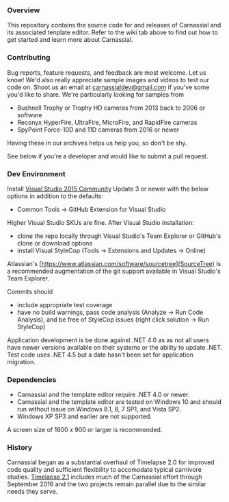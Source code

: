 ### Overview
This repository contains the source code for and releases of Carnassial and its associated tenplate editor.  Refer to the wiki tab above to find out how to get started and learn more about Carnassial.

### Contributing
Bug reports, feature requests, and feedback are most welcome.  Let us know!  We'd also really appreciate sample images and videos to test our code on.  Shoot us an email at carnassialdev@gmail.com if you've some you'd like to share.  We're particularly looking for samples from

* Bushnell Trophy or Trophy HD cameras from 2013 back to 2006 or software
* Reconyx HyperFire, UltraFire, MicroFire, and RapidFire cameras
* SpyPoint Force-10D and 11D cameras from 2016 or newer

Having these in our archives helps us help you, so don't be shy.

See below if you're a developer and would like to submit a pull request.

### Dev Environment
Install [Visual Studio 2015 Community](https://www.visualstudio.com/en-us/products/visual-studio-community-vs.aspx) Update 3 or newer with the below options in addition to the defaults:

* Common Tools -> GitHub Extension for Visual Studio

Higher Visual Studio SKUs are fine.  After Visual Studio installation:

* clone the repo locally through Visual Studio's Team Explorer or GitHub's clone or download options
* install Visual StyleCop (Tools -> Extensions and Updates -> Online)

Atlassian's [https://www.atlassian.com/software/sourcetree](SourceTree) is a recommended augmentation of the git support available in Visual Studio's Team Explorer.

Commits should

* include appropriate test coverage
* have no build warnings, pass code analysis (Analyze -> Run Code Analysis), and be free of StyleCop issues (right click solution -> Run StyleCop)

Application development is be done against .NET 4.0 as as not all users have newer versions available on their systems or the ability to update .NET.  Test code uses .NET 4.5 but a date hasn't been set for application migration.

### Dependencies
* Carnassial and the template editor require .NET 4.0 or newer.
* Carnassial and the template editor are tested on Windows 10 and should run without issue on Windows 8.1, 8, 7 SP1, and Vista SP2.
* Windows XP SP3 and earlier are not supported.

A screen size of 1600 x 900 or larger is recommended.

### History
Carnassial began as a substantial overhaul of Timelapse 2.0 for improved code quality and sufficient flexibility to accomodate typical carnivore studies.  [Timelapse 2.1](http://saul.cpsc.ucalgary.ca/timelapse/pmwiki.php?n=Main.HomePage) includes much of the Carnassial effort through September 2016 and the two projects remain parallel due to the similar needs they serve.

